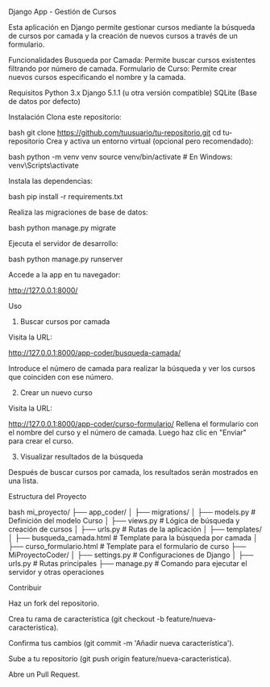Django App - Gestión de Cursos


Esta aplicación en Django permite gestionar cursos mediante la búsqueda de cursos por camada y la creación de nuevos cursos a través de un formulario.

Funcionalidades
Busqueda por Camada: Permite buscar cursos existentes filtrando por número de camada.
Formulario de Curso: Permite crear nuevos cursos especificando el nombre y la camada.

Requisitos
Python 3.x
Django 5.1.1 (u otra versión compatible)
SQLite (Base de datos por defecto)

Instalación
Clona este repositorio:

bash
git clone https://github.com/tuusuario/tu-repositorio.git
cd tu-repositorio
Crea y activa un entorno virtual (opcional pero recomendado):

bash
python -m venv venv
source venv/bin/activate  # En Windows: venv\Scripts\activate

Instala las dependencias:

bash
pip install -r requirements.txt

Realiza las migraciones de base de datos:

bash
python manage.py migrate

Ejecuta el servidor de desarrollo:

bash
python manage.py runserver

Accede a la app en tu navegador:

http://127.0.0.1:8000/


Uso

1. Buscar cursos por camada

Visita la URL:

http://127.0.0.1:8000/app-coder/busqueda-camada/

Introduce el número de camada para realizar la búsqueda y ver los cursos que coinciden con ese número.

2. Crear un nuevo curso

Visita la URL:

http://127.0.0.1:8000/app-coder/curso-formulario/
Rellena el formulario con el nombre del curso y el número de camada. Luego haz clic en "Enviar" para crear el curso.

3. Visualizar resultados de la búsqueda

Después de buscar cursos por camada, los resultados serán mostrados en una lista.

Estructura del Proyecto

bash
mi_proyecto/
├── app_coder/
│   ├── migrations/
│   ├── models.py      # Definición del modelo Curso
│   ├── views.py       # Lógica de búsqueda y creación de cursos
│   ├── urls.py        # Rutas de la aplicación
│   ├── templates/
│       ├── busqueda_camada.html  # Template para la búsqueda por camada
│       ├── curso_formulario.html # Template para el formulario de curso
├── MiProyectoCoder/
│   ├── settings.py    # Configuraciones de Django
│   ├── urls.py        # Rutas principales
├── manage.py          # Comando para ejecutar el servidor y otras operaciones


Contribuir

Haz un fork del repositorio.

Crea tu rama de característica (git checkout -b feature/nueva-caracteristica).

Confirma tus cambios (git commit -m 'Añadir nueva característica').

Sube a tu repositorio (git push origin feature/nueva-caracteristica).

Abre un Pull Request.
